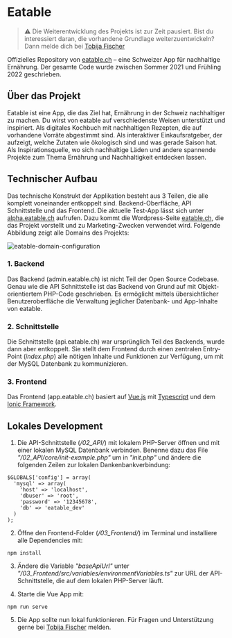 # Eatable
> ⚠️ Die Weiterentwicklung des Projekts ist zur Zeit pausiert. Bist du interessiert daran, die vorhandene Grundlage weiterzuentwickeln? Dann melde dich bei [Tobija Fischer](mailto:webdesign@tobija.ch)

Offizielles Repository von [eatable.ch](https://eatable.ch/) – eine Schweizer App für nachhaltige Ernährung. Der gesamte Code wurde zwischen Sommer 2021 und Frühling 2022 geschrieben.

## Über das Projekt
Eatable ist eine App, die das Ziel hat, Ernährung in der Schweiz nachhaltiger zu machen. Du wirst von eatable auf verschiedenste Weisen unterstützt und inspiriert. Als digitales Kochbuch mit nachhaltigen Rezepten, die auf vorhandene Vorräte abgestimmt sind. Als interaktiver Einkaufsratgeber, der aufzeigt, welche Zutaten wie ökologisch sind und was gerade Saison hat. Als Inspirationsquelle, wo sich nachhaltige Läden und andere spannende Projekte zum Thema Ernährung und Nachhaltigkeit entdecken lassen.

## Technischer Aufbau
Das technische Konstrukt der Applikation besteht aus 3 Teilen, die alle komplett voneinander entkoppelt sind. Backend-Oberfläche, API Schnittstelle und das Frontend. Die aktuelle Test-App lässt sich unter [alpha.eatable.ch](https://alpha.eatable.ch/) aufrufen. Dazu kommt die Wordpress-Seite [eatable.ch](https://eatable.ch/), die das Projekt vorstellt und zu Marketing-Zwecken verwendet wird. Folgende Abbildung zeigt alle Domains des Projekts:

![eatable-domain-configuration](https://github.com/tobijafischer/Eatable/assets/45046461/e6fef01f-9b3c-4513-b040-694645cab4af)

### 1. Backend
Das Backend (admin.eatable.ch) ist nicht Teil der Open Source Codebase. Genau wie die API Schnittstelle ist das Backend von Grund auf mit Objekt-orientiertem PHP-Code geschrieben. Es ermöglicht mittels übersichtlicher Benutzeroberfläche die Verwaltung jeglicher Datenbank- und App-Inhalte von eatable.

### 2. Schnittstelle
Die Schnittstelle (api.eatable.ch) war ursprünglich Teil des Backends, wurde dann aber entkoppelt. Sie stellt dem Frontend durch einen zentralen Entry-Point (_index.php_) alle nötigen Inhalte und Funktionen zur Verfügung, um mit der MySQL Datenbank zu kommunizieren.

### 3. Frontend
Das Frontend (app.eatable.ch) basiert auf [Vue.js](https://github.com/vuejs/core) mit [Typescript](https://github.com/microsoft/TypeScript) und dem [Ionic Framework](https://github.com/ionic-team/ionic-framework).

## Lokales Development
1. Die API-Schnittstelle (_/02\_API/_) mit lokalem PHP-Server öffnen und mit einer lokalen MySQL Datenbank verbinden. Benenne dazu das File _"/02\_API/core/init-example.php"_ um in _"init.php"_ und ändere die folgenden Zeilen zur lokalen Dankenbankverbindung:
```
$GLOBALS['config'] = array(
  'mysql' => array(
    'host' => 'localhost',
    'dbuser' => 'root',
    'password' => '12345678',
    'db' => 'eatable_dev'
  )
);
```

2. Öffne den Frontend-Folder (_/03\_Frontend/_) im Terminal und installiere alle Dependencies mit:
```
npm install
```

3. Ändere die Variable _"baseApiUrl"_ unter _"/03\_Frontend/src/variables/environmentVariables.ts"_ zur URL der API-Schnittstelle, die auf dem lokalen PHP-Server läuft.

4. Starte die Vue App mit:
```
npm run serve
```

5. Die App sollte nun lokal funktionieren. Für Fragen und Unterstützung gerne bei [Tobija Fischer](mailto:webdesign@tobija.ch) melden.